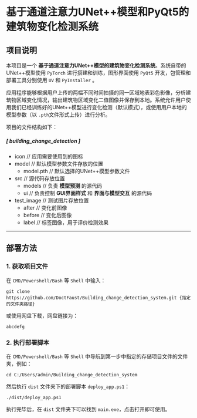 # 基于通道注意力UNet++模型和PyQt5的建筑物变化检测系统

## 项目说明

本项目是一个 **基于通道注意力UNet++模型的建筑物变化检测系统**。系统自带的UNet++模型使用 `PyTorch` 进行搭建和训练，图形界面使用 `PyQt5` 开发，包管理和部署工具分别使用 `UV` 和 `PyInstaller` 。

应用程序能够根据用户上传的两幅不同时间拍摄的同一区域地表彩色影像，分析建筑物区域变化情况，输出建筑物区域变化二值图像并保存到本地。系统允许用户使用我们已经训练好的UNet++模型进行变化检测（默认模式），或使用用户本地的模型参数（以 `.pth`文件形式上传）进行分析。

项目的文件结构如下：

##### [ building_change_detection ]
- icon               // 应用需要使用到的图标
- model              // 默认模型参数文件存放的位置
   - model.pth       // 默认选择的UNet++模型参数文件
- src                // 源代码存放位置
   - models          // 负责 **模型预测** 的源代码
   - ui              // 负责控制 **GUI界面样式** 和 **界面与模型交互** 的源代码
- test_image         // 测试图片存放位置
   - after           // 变化前图像
   - before          // 变化后图像
   - label           // 标签图像，用于评价检测效果

___

## 部署方法

### 1. 获取项目文件

在 `CMD/Powershell/Bash` 等 `Shell` 中输入：

`git clone https://github.com/DoctFaust/Building_change_detection_system.git {指定的文件夹路径}`

或使用网盘下载，网盘链接为：

`abcdefg`

### 2. 执行部署脚本

在 `CMD/Powershell/Bash` 等 `Shell` 中导航到第一步中指定的存储项目文件的文件夹，例如：

`cd C:/Users/admin/Building_change_detection_system`

然后执行 `dist` 文件夹下的部署脚本 `deploy_app.ps1`：

`./dist/deploy_app.ps1`

执行完毕后，在 `dist` 文件夹下可以找到 `main.exe`，点击打开即可使用。
